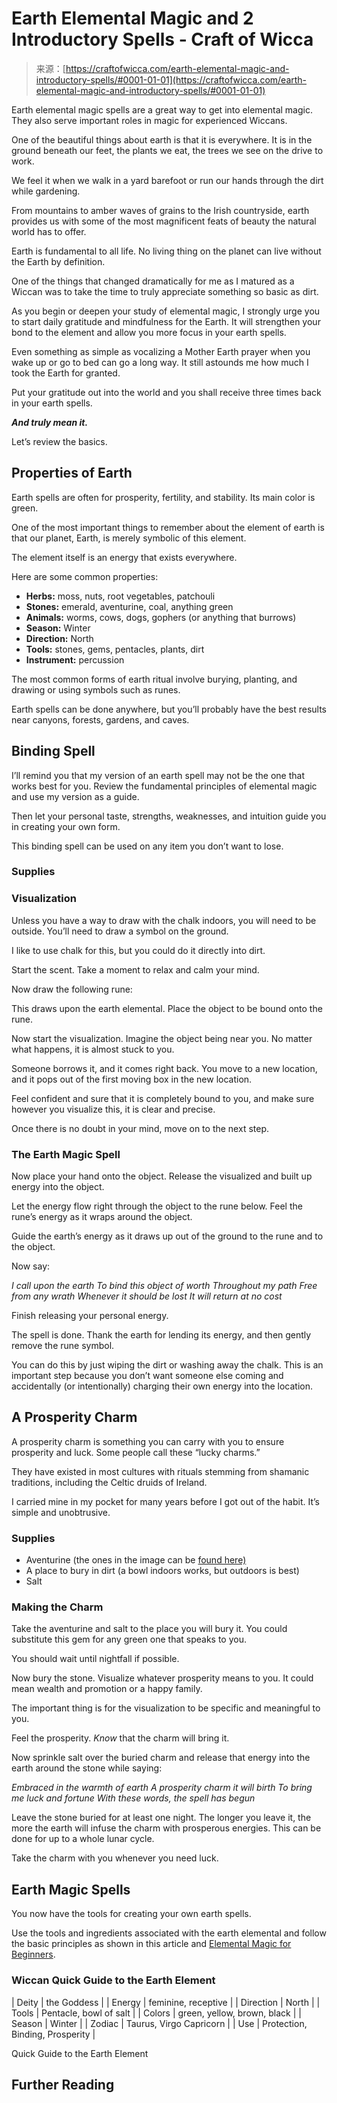 <!--yml
category: 未分类
date: 2024-06-12 18:09:43
-->

# Earth Elemental Magic and 2 Introductory Spells - Craft of Wicca

> 来源：[https://craftofwicca.com/earth-elemental-magic-and-introductory-spells/#0001-01-01](https://craftofwicca.com/earth-elemental-magic-and-introductory-spells/#0001-01-01)

Earth elemental magic spells are a great way to get into elemental magic. They also serve important roles in magic for experienced Wiccans.

 One of the beautiful things about earth is that it is everywhere. It is in the ground beneath our feet, the plants we eat, the trees we see on the drive to work.

 We feel it when we walk in a yard barefoot or run our hands through the dirt while gardening.

 From mountains to amber waves of grains to the Irish countryside, earth provides us with some of the most magnificent feats of beauty the natural world has to offer.

 Earth is fundamental to all life. No living thing on the planet can live without the Earth by definition.

One of the things that changed dramatically for me as I matured as a Wiccan was to take the time to truly appreciate something so basic as dirt.

 As you begin or deepen your study of elemental magic, I strongly urge you to start daily gratitude and mindfulness for the Earth. It will strengthen your bond to the element and allow you more focus in your e<g class="gr_ gr_7 gr-alert gr_spell gr_inline_cards gr_run_anim ContextualSpelling ins-del multiReplace" id="7" data-gr-id="7">arth</g> spells.

 Even something as simple as vocalizing a Mother Earth prayer when you wake up or go to bed can go a long way. It still astounds me how much I took the Earth for granted.

Put your gratitude out into the world and you shall receive three times back in your e<g class="gr_ gr_9 gr-alert gr_spell gr_inline_cards gr_run_anim ContextualSpelling ins-del multiReplace" id="9" data-gr-id="9">arth</g> spells.

 ***And truly mean it.***

Let’s review the basics.

## Properties of Earth

Earth spells are often for prosperity, fertility, and stability. Its main color is green.

 One of the most important things to remember about the element of earth is that our planet, Earth, is merely symbolic of this element.

 The element itself is an energy that exists everywhere.

Here are some common properties:

 *   **Herbs:** moss, nuts, root vegetables, patchouli
*   **Stones:** <g class="gr_ gr_90 gr-alert gr_spell gr_inline_cards gr_run_anim ContextualSpelling ins-del multiReplace" id="90" data-gr-id="90">emerald</g>, aventurine, coal, anything green
*   **Animals:** worms, cows, dogs, gophers (or anything that burrows)
*   **Season:** Winter
*   **Direction:** North
*   **Tools:** stones, gems, pentacles, plants, dirt
*   **Instrument:** percussion

The most common forms of earth ritual involve burying, planting, and drawing or using symbols such as runes.

Earth spells can be done anywhere, but you’ll probably have the best results near canyons, forests, gardens, and caves.

 ## Binding Spell

I’ll remind you that my version of an earth spell may not be the one that works best for you. Review the fundamental principles of elemental magic and use my version as a guide.

Then let your personal taste, strengths, weaknesses, and intuition guide you in creating your own form.

 This binding spell can be used on any item you don’t want to lose.

 ### Supplies

### Visualization

Unless you have a way to draw with the chalk indoors, you will need to be outside. You’ll need to draw a symbol on the ground.

I like to use chalk for this, but you could do it directly into dirt.

Start the scent. Take a moment to relax and calm your mind.

 Now draw the following rune:

This draws upon the earth elemental. Place the object to be bound onto the rune.

 Now start the visualization. Imagine the object being near you. No matter what happens, it is almost stuck to you.

 Someone borrows it, and it comes right back. You move to a new location, and it pops out of the first moving box in the new location.

Feel confident and sure that it is completely bound to you, and make sure however you visualize this, it is clear and precise.

 Once there is no doubt in your mind, move on to the next step.

 ### The Earth Magic Spell

Now place your hand onto the object. Release the visualized and built up energy into the object.

Let the energy flow right through the object to the rune below. Feel the rune’s energy as it wraps around the object.

Guide the earth’s energy as it draws up out of the ground to the rune and to the object.

 Now say:

*I call upon the earth
To bind this object of worth
Throughout my path
Free from any wrath
Whenever it should be lost
It will return at no cost*

Finish releasing your personal energy.

 The spell is done. Thank the earth for lending its energy, and then gently remove the rune symbol.

You can do this by just wiping the dirt or washing away the chalk. This is an important step because you don’t want someone else coming and accidentally (or intentionally) charging their own energy into the location.

## A Prosperity Charm

A prosperity charm is something you can carry with you to ensure prosperity and luck. Some people call these “lucky charms.”

 They have existed in most cultures with <g class="gr_ gr_3 gr-alert gr_gramm gr_inline_cards gr_run_anim Grammar multiReplace" id="3" data-gr-id="3">rituals</g> stemming from shamanic traditions, including the Celtic druids of Ireland.

 I carried mine in my pocket for many years before I got out of the habit. It’s simple and unobtrusive.

### Supplies

*   Aventurine (the ones in the image can be [found here)](https://amzn.to/2TwwDtC)
*   A place to bury in dirt (a bowl indoors works, but outdoors is best)
*   Salt

### Making the Charm

Take the aventurine and salt to the <g class="gr_ gr_78 gr-alert gr_gramm gr_inline_cards gr_run_anim Punctuation only-ins replaceWithoutSep" id="78" data-gr-id="78">place</g> you will bury it. You could substitute this gem for any green one that speaks to you.

 You should wait until nightfall if possible.

Now bury the stone. Visualize whatever prosperity means to you. It could mean wealth and promotion or a happy family.

The important thing is for the visualization to be specific and meaningful to you.

 Feel the prosperity. *Know* that the charm will bring it.

Now sprinkle salt over the buried charm and release that energy into the earth around the stone while saying:

 *Embraced in the warmth of* <g class="gr_ gr_5 gr-alert gr_gramm gr_inline_cards gr_run_anim Grammar only-ins replaceWithoutSep" id="5" data-gr-id="5">*earth*</g> *A prosperity charm it will birth
To bring me luck and fortune
With these words, the spell has begun*

 Leave the stone buried for at least one night. The longer you leave it, the more the earth will infuse the charm with prosperous energies. This can be done for up to a whole lunar cycle.

Take the charm with you whenever you need luck.

 ## Earth Magic Spells

You now have the tools for creating your own earth spells.

 Use the tools and ingredients associated with the earth elemental and follow the basic principles as shown in this article and [Elemental Magic for Beginners](https://craftofwicca.com/elemental-magic-for-beginners/).

### Wiccan Quick Guide to the Earth Element

| Deity | the Goddess |
| Energy | feminine, receptive |
| Direction | North |
| Tools | Pentacle, bowl of salt |
| Colors | green, yellow, brown, black |
| Season | Winter |
| Zodiac | Taurus, Virgo Capricorn |
| Use | Protection, Binding, Prosperity |

Quick Guide to the Earth Element

## Further Reading